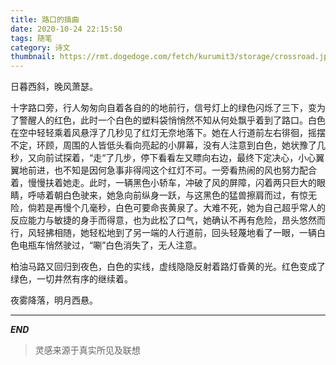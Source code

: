 ```yaml
---
title: 路口的插曲
date: 2020-10-24 22:15:50
tags: 随笔
category: 诗文
thumbnail: https://rmt.dogedoge.com/fetch/kurumit3/storage/crossroad.jpeg?w=1280&h=600&fmt=webp
---
```


日暮西斜，晚风萧瑟。

十字路口旁，行人匆匆向自着各自的的地前行，信号灯上的绿色闪烁了三下，变为了警醒人的红色，此时一个白色的塑料袋悄悄然不知从何处飘乎着到了路口。白色在空中轻轻乘着风悬浮了几秒见了红灯无奈地落下。她在人行道前左右徘徊，摇摆不定，环顾，周围的人皆低头看向亮起的小屏幕，没有人注意到白色，她状豫了几秒，又向前试探着，“走“了几步，停下看看左又瞟向右边，最终下定决心，小心翼翼地前进，也不知是因何急事非得闯这个红灯不可。一旁看热闹的风也努力配合着，慢慢扶着她走。此时，一辆黑色小轿车，冲破了风的屏障，闪着两只巨大的眼睛，呼哧着朝白色驶来，她急向前纵身一跃，与这黑色的猛兽擦肩而过，有惊无险，倘若是再慢个几毫秒，白色可要命丧黄泉了。大难不死，她为自己超乎常人的反应能力与敏捷的身手而得意，也为此松了口气，她确认不再有危险，昂头悠然而行，风轻拂相随，她轻松地到了另一端的人行道前，回头轻蔑地看了一眼，一辆白色电瓶车悄然驶过，“唰”白色消失了，无人注意。

柏油马路又回归到夜色，白色的实线，虚线隐隐反射着路灯昏黄的光。红色变成了绿色，一切井然有序的继续着。

夜雾降落，明月西悬。

------

***END***



> 灵感来源于真实所见及联想

